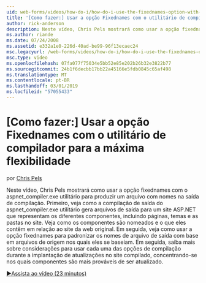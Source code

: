 ```yaml
---
uid: web-forms/videos/how-do-i/how-do-i-use-the-fixednames-option-with-the-compiler-utility-for-maximum-flexibility
title: '[Como fazer:] Usar a opção Fixednames com o utilitário de compilador para a máxima flexibilidade | Microsoft Docs'
author: rick-anderson
description: Neste vídeo, Chris Pels mostrará como usar a opção fixednames com o utilitário aspnet_compiler.exe para produzir um nomes de arquivo consistente na UO de compilação...
ms.author: riande
ms.date: 07/24/2008
ms.assetid: e332a1e0-226d-40ad-be99-96f13ecaec24
msc.legacyurl: /web-forms/videos/how-do-i/how-do-i-use-the-fixednames-option-with-the-compiler-utility-for-maximum-flexibility
msc.type: video
ms.openlocfilehash: 07fa077f75034e5bb52e85e202b26b32e3822b77
ms.sourcegitcommit: 24b1f6decbb17bb22a45166e5fdb0845c65af498
ms.translationtype: MT
ms.contentlocale: pt-BR
ms.lasthandoff: 03/01/2019
ms.locfileid: "57055433"
---
```

<a name="how-do-i-use-the-fixednames-option-with-the-compiler-utility-for-maximum-flexibility"></a>[Como fazer:] Usar a opção Fixednames com o utilitário de compilador para a máxima flexibilidade
====================
por [Chris Pels](https://twitter.com/chrispels)

Neste vídeo, Chris Pels mostrará como usar a opção fixednames com o aspnet\_compiler.exe utilitário para produzir um arquivo com nomes na saída de compilação. Primeiro, veja como a compilação de saída do aspnet\_compiler.exe utilitário gera arquivos de saída para um site ASP.NET que representam os diferentes componentes, incluindo páginas, temas e as pastas no site. Veja como os componentes são nomeados e o que eles contêm em relação ao site da web original. Em seguida, veja como usar a opção fixednames para padronizar os nomes de arquivo de saída com base em arquivos de origem nos quais eles se baseiam. Em seguida, saiba mais sobre considerações para usar cada uma das opções de compilação durante a implantação de atualizações no site compilado, concentrando-se nos quais componentes são mais prováveis de ser atualizado.

[&#9654;Assista ao vídeo (23 minutos)](https://channel9.msdn.com/Blogs/ASP-NET-Site-Videos/how-do-i-use-the-fixednames-option-with-the-compiler-utility-for-maximum-flexibility)
